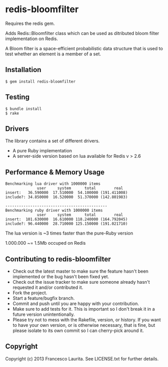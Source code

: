 redis-bloomfilter
=============
Requires the redis gem.

Adds Redis::Bloomfilter class which can be used as ditributed bloom filter implementation on Redis.

A Bloom filter is a space-efficient probabilistic data structure that is used to test whether an element is a member of a set.


Installation
----------------
    $ gem install redis-bloomfilter

Testing
----------------
    $ bundle install
    $ rake

Drivers
-----------------
The library contains a set of different drivers.
  * A pure Ruby implementation
  * A server-side version based on lua available for Redis v > 2.6

Performance & Memory Usage
-----------------
```
Benchmarking lua driver with 1000000 items
              user     system      total        real
insert:   36.590000  17.510000  54.100000 (191.411008)
include?: 34.850000  16.520000  51.370000 (142.801983)

---------------------------------------------
Benchmarking ruby driver with 1000000 items
              user     system      total        real
insert:  101.630000  16.610000 118.240000 (164.792045)
include?: 96.440000  28.710000 125.150000 (191.021710)
```
The lua version is ~3 times faster than the pure-Ruby version

1.000.000 ~= 1.5Mb occuped on Redis

Contributing to redis-bloomfilter
----------------
 
* Check out the latest master to make sure the feature hasn't been implemented or the bug hasn't been fixed yet.
* Check out the issue tracker to make sure someone already hasn't requested it and/or contributed it.
* Fork the project.
* Start a feature/bugfix branch.
* Commit and push until you are happy with your contribution.
* Make sure to add tests for it. This is important so I don't break it in a future version unintentionally.
* Please try not to mess with the Rakefile, version, or history. If you want to have your own version, or is otherwise necessary, that is fine, but please isolate to its own commit so I can cherry-pick around it.

Copyright
----------------

Copyright (c) 2013 Francesco Laurita. See LICENSE.txt for
further details.
